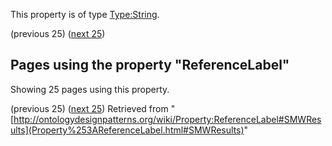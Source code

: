 This property is of type [Type:String](../Type/String.md "Type:String"). 




  

(previous 25) ([next 25](http://ontologydesignpatterns.org/wiki/index.php?title=Property:ReferenceLabel&from=References%2FI1-OntoSpace#SMWResults "Property:ReferenceLabel"))
## Pages using the property "ReferenceLabel"


Showing 25 pages using this property.


(previous 25) ([next 25](http://ontologydesignpatterns.org/wiki/index.php?title=Property:ReferenceLabel&from=References%2FI1-OntoSpace#SMWResults "Property:ReferenceLabel"))
Retrieved from "[http://ontologydesignpatterns.org/wiki/Property:ReferenceLabel#SMWResults](Property%253AReferenceLabel.html#SMWResults)"